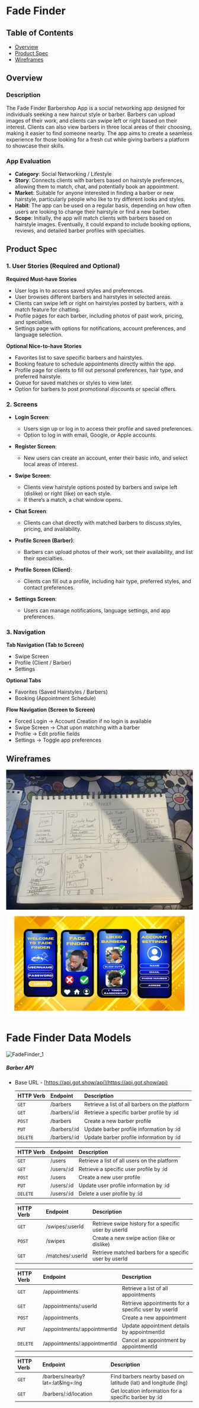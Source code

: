 # Fade Finder

## Table of Contents
- [Overview](#overview)
- [Product Spec](#product-spec)
- [Wireframes](#wireframes)

## Overview
### Description
The Fade Finder Barbershop App is a social networking app designed for individuals seeking a new haircut style or barber. Barbers can upload images of their work, and clients can swipe left or right based on their interest. Clients can also view barbers in three local areas of their choosing, making it easier to find someone nearby. The app aims to create a seamless experience for those looking for a fresh cut while giving barbers a platform to showcase their skills.

### App Evaluation
- **Category**: Social Networking / Lifestyle
- **Story**: Connects clients with barbers based on hairstyle preferences, allowing them to match, chat, and potentially book an appointment.
- **Market**: Suitable for anyone interested in finding a barber or new hairstyle, particularly people who like to try different looks and styles.
- **Habit**: The app can be used on a regular basis, depending on how often users are looking to change their hairstyle or find a new barber.
- **Scope**: Initially, the app will match clients with barbers based on hairstyle images. Eventually, it could expand to include booking options, reviews, and detailed barber profiles with specialties.

## Product Spec
### 1. User Stories (Required and Optional)

**Required Must-have Stories**
- User logs in to access saved styles and preferences.
- User browses different barbers and hairstyles in selected areas.
- Clients can swipe left or right on hairstyles posted by barbers, with a match feature for chatting.
- Profile pages for each barber, including photos of past work, pricing, and specialties.
- Settings page with options for notifications, account preferences, and language selection.

**Optional Nice-to-have Stories**
- Favorites list to save specific barbers and hairstyles.
- Booking feature to schedule appointments directly within the app.
- Profile page for clients to fill out personal preferences, hair type, and preferred hairstyle.
- Queue for saved matches or styles to view later.
- Option for barbers to post promotional discounts or special offers.

### 2. Screens

- **Login Screen**:
  - Users sign up or log in to access their profile and saved preferences.
  - Option to log in with email, Google, or Apple accounts.
  
- **Register Screen**:
  - New users can create an account, enter their basic info, and select local areas of interest.
  
- **Swipe Screen**:
  - Clients view hairstyle options posted by barbers and swipe left (dislike) or right (like) on each style.
  - If there’s a match, a chat window opens.
  
- **Chat Screen**:
  - Clients can chat directly with matched barbers to discuss styles, pricing, and availability.
  
- **Profile Screen (Barber)**:
  - Barbers can upload photos of their work, set their availability, and list their specialties.
  
- **Profile Screen (Client)**:
  - Clients can fill out a profile, including hair type, preferred styles, and contact preferences.
  
- **Settings Screen**:
  - Users can manage notifications, language settings, and app preferences.

### 3. Navigation

**Tab Navigation (Tab to Screen)**
- Swipe Screen
- Profile (Client / Barber)
- Settings

**Optional Tabs**
- Favorites (Saved Hairstyles / Barbers)
- Booking (Appointment Schedule)

**Flow Navigation (Screen to Screen)**

- Forced Login -> Account Creation if no login is available
- Swipe Screen -> Chat upon matching with a barber
- Profile -> Edit profile fields
- Settings -> Toggle app preferences


## Wireframes
![Wire Frame](https://github.com/Jvy-byte/Fade-Finder/blob/main/IMG_6753.jpg?raw=true)
![Wire Frame](https://github.com/BarberS-hop-App99/Fade-Finder/blob/main/Untitled%20design%20(1).png?raw=true)

# Fade Finder Data Models
![FadeFinder_1](https://github.com/user-attachments/assets/361fdae4-0c8a-47fa-a271-3068318a431a)


##### Barber API 

- Base URL - [https://api.got.show/api](https://api.got.show/api)

   HTTP Verb | Endpoint | Description
   ----------|----------|------------
    `GET`    | /barbers | Retrieve a list of all barbers on the platform
    `GET`    | /barbers/:id | Retrieve a specific barber profile by :id
    `POST`    | /barbers   | Create a new barber profile
    `PUT`    | /barbers/:id |Update barber profile information by :id
    `DELETE`    | /barbers/:id |Update barber profile information by :id


   HTTP Verb | Endpoint | Description
   ----------|----------|------------
    `GET`    | /users | Retrieve a list of all users on the platform
    `GET`    | /users/:id |Retrieve a specific user profile by :id
    `POST`    | /users  | Create a new user profile
    `PUT`    | /users/:id |Update user profile information by :id
    `DELETE`    | /users/:id |Delete a user profile by :id

     HTTP Verb | Endpoint | Description
   ----------|----------|------------
    `GET`    | /swipes/:userId | Retrieve swipe history for a specific user by userId
    `POST`    | /swipes |Create a new swipe action (like or dislike)
    `GET`    | /matches/:userId |Retrieve matched barbers for a specific user by userId

     HTTP Verb | Endpoint | Description
   ----------|----------|------------
    `GET`    |/appointments| Retrieve a list of all appointments
    `GET`    | /appointments/:userId| Retrieve appointments for a specific user by userId
    `POST`    | /appointments  | Create a new appointment
    `PUT`    | /appointments/:appointmentId |Update appointment details by appointmentId
    `DELETE`    | /appointments/:appointmentId |Cancel an appointment by appointmentId

     HTTP Verb | Endpoint | Description
   ----------|----------|------------
    `GET`    |/barbers/nearby?lat=:lat&lng=:lng| Find barbers nearby based on latitude (lat) and longitude (lng)
    `GET`    | /barbers/:id/location| Get location information for a specific barber by :id
    
   

